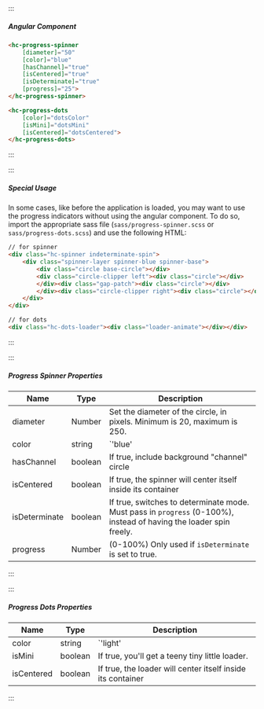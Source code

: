 :::

##### Angular Component

```html
<hc-progress-spinner
    [diameter]="50"
    [color]="blue"
    [hasChannel]="true"
    [isCentered]="true"
    [isDeterminate]="true"
    [progress]="25">
</hc-progress-spinner>

<hc-progress-dots
    [color]="dotsColor"
    [isMini]="dotsMini"
    [isCentered]="dotsCentered">
</hc-progress-dots>
```

:::

:::

##### Special Usage

In some cases, like before the application is loaded, you may want to use the progress indicators without using the angular component. To do so, import the appropriate sass file (`sass/progress-spinner.scss` or `sass/progress-dots.scss`) and use the following HTML:

```html
// for spinner
<div class="hc-spinner indeterminate-spin">
    <div class="spinner-layer spinner-blue spinner-base">
        <div class="circle base-circle"></div>
        <div class="circle-clipper left"><div class="circle"></div>
        </div><div class="gap-patch"><div class="circle"></div>
        </div><div class="circle-clipper right"><div class="circle"></div></div>
    </div>
</div>

// for dots
<div class="hc-dots-loader"><div class="loader-animate"></div></div>
```

:::

:::

##### Progress Spinner Properties

| Name          | Type    | Description                                                                                                        |
| ------------- | ------- | ------------------------------------------------------------------------------------------------------------------ |
| diameter      | Number  | Set the diameter of the circle, in pixels. Minimum is 20, maximum is 250.                                          |
| color         | string  | `'blue' | 'green' | 'purple' | 'orange' | 'red' | 'gray' | 'white'`                                                |
| hasChannel    | boolean | If true, include background "channel" circle                                                                       |
| isCentered    | boolean | If true, the spinner will center itself inside its container                                                       |
| isDeterminate | boolean | If true, switches to determinate mode. Must pass in `progress` (0-100%), instead of having the loader spin freely. |
| progress      | Number  | (0-100%) Only used if `isDeterminate` is set to true.                                                              |

:::

:::

##### Progress Dots Properties

| Name       | Type    | Description                                                                   |
| ---------- | ------- | ----------------------------------------------------------------------------- |
| color      | string  | `'light' | 'dark'` Use a light or dark version, depending on your background. |
| isMini     | boolean | If true, you'll get a teeny tiny little loader.                               |
| isCentered | boolean | If true, the loader will center itself inside its container                   |

:::
